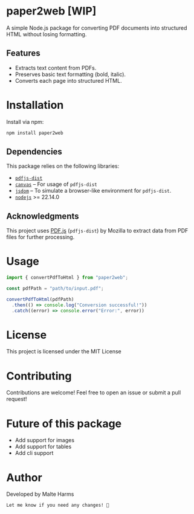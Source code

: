 # paper2web [WIP]

A simple Node.js package for converting PDF documents into structured HTML without losing formatting.

## Features

- Extracts text content from PDFs.
- Preserves basic text formatting (bold, italic).
- Converts each page into structured HTML.

# Installation

Install via npm:

```sh
npm install paper2web
```

## Dependencies

This package relies on the following libraries:

- [`pdfjs-dist`](https://github.com/mozilla/pdf.js)
- [`canvas`](https://github.com/Automattic/node-canvas) – For usage of `pdfjs-dist`
- [`jsdom`](https://github.com/jsdom/jsdom) – To simulate a browser-like environment for `pdfjs-dist`.
- [`nodejs`](https://nodejs.org/en) >= 22.14.0

## Acknowledgments

This project uses [PDF.js](https://mozilla.github.io/pdf.js/) (`pdfjs-dist`) by Mozilla to extract data from PDF files for further processing.


# Usage

```js
import { convertPdfToHtml } from "paper2web";

const pdfPath = "path/to/input.pdf";

convertPdfToHtml(pdfPath)
  .then(() => console.log("Conversion successful!"))
  .catch((error) => console.error("Error:", error))
```

# License

This project is licensed under the MIT License

# Contributing

Contributions are welcome! Feel free to open an issue or submit a pull request!

# Future of this package

- Add support for images
- Add support for tables
- Add cli support

# Author
Developed by Malte Harms
```vbnet
Let me know if you need any changes! 🚀
```
